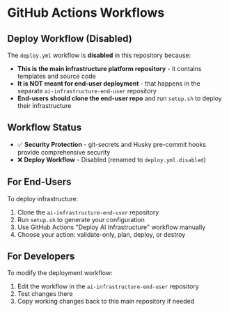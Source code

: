# GitHub Actions Workflows

## Deploy Workflow (Disabled)

The `deploy.yml` workflow is **disabled** in this repository because:

- **This is the main infrastructure platform repository** - it contains templates and source code
- **It is NOT meant for end-user deployment** - that happens in the separate `ai-infrastructure-end-user` repository
- **End-users should clone the end-user repo** and run `setup.sh` to deploy their infrastructure

## Workflow Status

- ✅ **Security Protection** - git-secrets and Husky pre-commit hooks provide comprehensive security
- ❌ **Deploy Workflow** - Disabled (renamed to `deploy.yml.disabled`)

## For End-Users

To deploy infrastructure:
1. Clone the `ai-infrastructure-end-user` repository
2. Run `setup.sh` to generate your configuration
3. Use GitHub Actions "Deploy AI Infrastructure" workflow manually
4. Choose your action: validate-only, plan, deploy, or destroy

## For Developers

To modify the deployment workflow:
1. Edit the workflow in the `ai-infrastructure-end-user` repository
2. Test changes there
3. Copy working changes back to this main repository if needed
